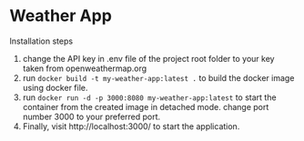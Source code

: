 # Weather App

Installation steps
01. change the API key in .env file of the project root folder to your key taken from openweathermap.org
02. run `docker build -t my-weather-app:latest .` 
to build the docker image using docker file.
03. run `docker run -d -p 3000:8080 my-weather-app:latest` 
to start the container from the created image in detached mode. change port number 3000 to your preferred port.
03. Finally, visit http://localhost:3000/ to start the application.